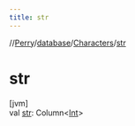 ```yaml
---
title: str
---
```

//[Perry](../../../index.html)/[database](../index.html)/[Characters](index.html)/[str](str.html)



# str



[jvm]\
val [str](str.html): Column<[Int](https://kotlinlang.org/api/latest/jvm/stdlib/kotlin/-int/index.html)>




